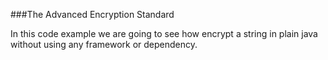 ###The Advanced Encryption Standard

In this code example we are going to see how encrypt a string in plain java without using any framework or dependency.
